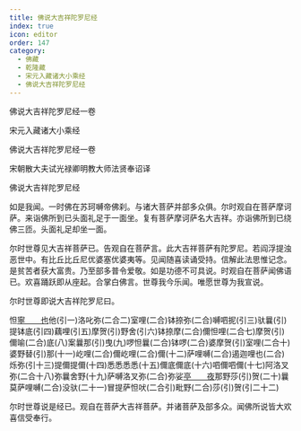 ```yaml
---
title: 佛说大吉祥陀罗尼经
index: true
icon: editor
order: 147
category:
  - 佛藏
  - 乾隆藏
  - 宋元入藏诸大小乘经
  - 佛说大吉祥陀罗尼经
---
```


佛说大吉祥陀罗尼经一卷  

宋元入藏诸大小乘经  

佛说大吉祥陀罗尼经一卷  

宋朝散大夫试光禄卿明教大师法贤奉诏译  

佛说大吉祥陀罗尼经  

如是我闻。一时佛在苏珂嚩帝佛刹。与诸大菩萨并部多众俱。尔时观自在菩萨摩诃萨。来诣佛所到已头面礼足于一面坐。复有菩萨摩诃萨名大吉祥。亦诣佛所到已绕佛三匝。头面礼足却坐一面。  

尔时世尊见大吉祥菩萨已。告观自在菩萨言。此大吉祥菩萨有陀罗尼。若阎浮提浊恶世中。有比丘比丘尼优婆塞优婆夷等。见闻随喜读诵受持。信解此法思惟记念。是贫苦者获大富贵。乃至部多普令爱敬。如是功德不可具说。时观自在菩萨闻佛语已。欢喜踊跃即从座起。合掌白佛言。世尊我今乐闻。唯愿世尊为我宣说。  

尔时世尊即说大吉祥陀罗尼曰。  

怛[寧　　也](切身下同)他(引一)洛叱弥(二合二)室哩(二合)钵捺弥(二合)嚩呬抳(引三)驮曩(引)提钵底(引四)藕哩(引五)摩贺(引)野舍(引六)钵捺摩(二合)儞怛哩(二合七)摩贺(引)儞喻(二合)底(八)案曩那(引)曳(九)啰怛曩(二合)钵啰(二合)婆摩贺(引)室哩(二合十)婆野替(引)那(十一)屹哩(二合)儞屹哩(二合)儞(十二)萨哩嚩(二合)遏迦哩也(二合)烁弥(引十三)提儞提儞(十四)悉悉悉悉(十五)儞底儞底(十六)呬儞呬儞(十七)阿洛叉弥(二合十八)弥曩舍野(十九)萨嚩洛叉弥(二合)弥娑[亭　　夜](切身引)那野莎(引)贺(二十)曩莫萨哩嚩(二合)没驮(二十一)冒提萨怛吠(二合引)毗野(二合)莎(引)贺(引二十二)  

尔时世尊说是经已。观自在菩萨大吉祥菩萨。并诸菩萨及部多众。闻佛所说皆大欢喜信受奉行。  
